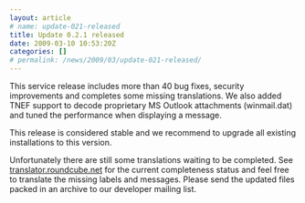 ```yaml
---
layout: article
# name: update-021-released
title: Update 0.2.1 released
date: 2009-03-10 10:53:20Z
categories: []
# permalink: /news/2009/03/update-021-released/
---
```

This service release includes more than 40 bug fixes, security improvements and completes some missing translations. We also added TNEF support to decode proprietary MS Outlook attachments (winmail.dat) and tuned the performance when displaying a message.

This release is considered stable and we recommend to upgrade all existing installations to this version.

Unfortunately there are still some translations waiting to be completed. See [translator.roundcube.net](http://translator.roundcube.net) for the current completeness status and feel free to translate the missing labels and messages. Please send the updated files packed in an archive to our developer mailing list.

